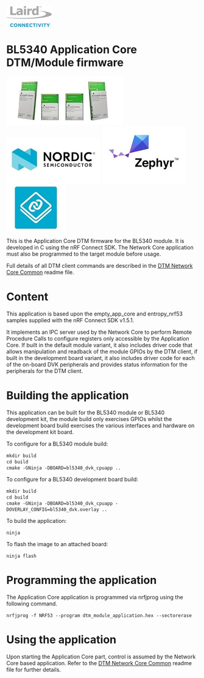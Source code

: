 [![Laird Connectivity](../../docs/images/Laird_Connectivity_Logo.jpg)](https://www.lairdconnect.com/)
# BL5340 Application Core DTM/Module firmware
[![BL5340](../../docs/images/BL5340.jpg)](https://www.lairdconnect.com/wireless-modules/bluetooth-modules/bluetooth-5-modules/bl5340-series-multi-core-bluetooth-52-802154-nfc-modules)
[![Nordic](../../docs/images/Nordic_Logo.jpg)](https://www.nordicsemi.com/Products/Low-power-short-range-wireless/nRF5340)
[![Zephyr](../../docs/images/Zephyr_Logo.jpg)](https://zephyrproject.org/)
[![NCS](../../docs/images/Ncs_Logo.jpg)](https://www.nordicsemi.com/Software-and-tools/Software/nRF-Connect-SDK)

This is the Application Core DTM firmware for the BL5340 module. It is developed in C using the nRF Connect SDK. The Network Core application must also be programmed to the target module before usage.

Full details of all DTM client commands are described in the [DTM Network Core Common] readme file.

# Content

This application is based upon the empty_app_core and entropy_nrf53 samples supplied with the nRF Connect SDK v1.5.1.

It implements an IPC server used by the Network Core to perform Remote Procedure Calls to configure registers only accessible by the Application Core. If built in the default module variant, it also includes driver code that allows manipulation and readback of the module GPIOs by the DTM client, if built in the development board variant, it also includes driver code for each of the on-board DVK peripherals and provides status information for the peripherals for the DTM client.

# Building the application

This application can be built for the BL5340 module or BL5340 development kit, the module build only exercises GPIOs whilst the development board build exercises the various interfaces and hardware on the development kit board.

To configure for a BL5340 module build:

    mkdir build
    cd build
    cmake -GNinja -DBOARD=bl5340_dvk_cpuapp ..

To configure for a BL5340 development board build:

    mkdir build
    cd build
    cmake -GNinja -DBOARD=bl5340_dvk_cpuapp -DOVERLAY_CONFIG=bl5340_dvk.overlay ..

To build the application:

    ninja

To flash the image to an attached board:

    ninja flash

# Programming the application

The Application Core application is programmed via nrfjprog using the following command.

    nrfjprog -f NRF53 --program dtm_module_application.hex --sectorerase

# Using the application

Upon starting the Application Core part, control is assumed by the Network Core based application. Refer to the [DTM Network Core Common] readme file for further details.

[DTM Network Core Common]: ../../common/dtm_network_core_common/README.md "BL5340 DTM Network Core Common"

